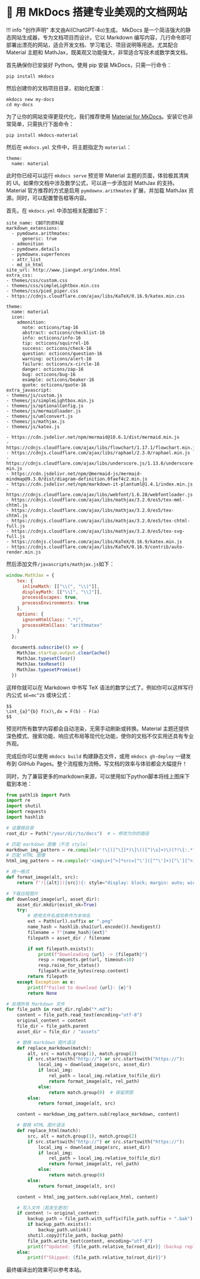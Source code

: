 # 🚀 用 MkDocs 搭建专业美观的文档网站

!!! info "创作声明"
    本文由AI(ChatGPT-4o)生成。
MkDocs 是一个简洁强大的静态网站生成器，专为文档项目而设计。它以 Markdown 编写内容，几行命令即可部署出漂亮的网站，适合开发文档、学习笔记、项目说明等用途。尤其配合 Material 主题和 MathJax，既美观又功能强大，非常适合写技术或数学类文档。

首先确保你已安装好 Python。使用 pip 安装 MkDocs，只需一行命令：

```
pip install mkdocs
```

然后创建你的文档项目目录，初始化配置：

```
mkdocs new my-docs
cd my-docs
```

为了让你的网站变得更现代化，我们推荐使用 [Material for MkDocs](https://squidfunk.github.io/mkdocs-material/)。安装它也非常简单，只需执行下面命令：

```
pip install mkdocs-material
```

然后在 `mkdocs.yml` 文件中，将主题指定为 `material`：

```
theme:
  name: material
```

此时你已经可以运行 `mkdocs serve` 预览带 Material 主题的页面，体验极其清爽的 UI。如果你文档中涉及数学公式，可以进一步添加对 MathJax 的支持。Material 官方推荐的方式是启用 `pymdownx.arithmatex` 扩展，并加载 MathJax 资源。同时，可以配置警告框等内容。

首先，在 `mkdocs.yml` 中添加相关配置如下：

```
site_name: CBDT的资料屋
markdown_extensions:
  - pymdownx.arithmatex:
      generic: true
  - admonition
  - pymdownx.details
  - pymdownx.superfences
  - attr_list
  - md_in_html
site_url: http://www.jiangwt.org/index.html
extra_css:
- themes/css/custom.css
- themes/css/simpleLightbox.min.css
- themes/css/pied_piper.css
- https://cdnjs.cloudflare.com/ajax/libs/KaTeX/0.16.9/katex.min.css
  
theme:
  name: material
  icon:
    admonition:
      note: octicons/tag-16
      abstract: octicons/checklist-16
      info: octicons/info-16
      tip: octicons/squirrel-16
      success: octicons/check-16
      question: octicons/question-16
      warning: octicons/alert-16
      failure: octicons/x-circle-16
      danger: octicons/zap-16
      bug: octicons/bug-16
      example: octicons/beaker-16
      quote: octicons/quote-16
extra_javascript:
- themes/js/custom.js
- themes/js/simpleLightbox.min.js
- themes/js/optionalConfig.js
- themes/js/mermaidloader.js
- themes/js/umlconvert.js
- themes/js/mathjax.js
- themes/js/katex.js

- https://cdn.jsdelivr.net/npm/mermaid@10.6.1/dist/mermaid.min.js
- https://cdnjs.cloudflare.com/ajax/libs/flowchart/1.17.1/flowchart.min.js
- https://cdnjs.cloudflare.com/ajax/libs/raphael/2.3.0/raphael.min.js
- https://cdnjs.cloudflare.com/ajax/libs/underscore.js/1.13.6/underscore-min.js
- https://cdn.jsdelivr.net/npm/@mermaid-js/mermaid-mindmap@9.3.0/dist/diagram-definition.0faef4c2.min.js
- https://cdn.jsdelivr.net/npm/markdown-it-plantuml@1.4.1/index.min.js
- https://cdnjs.cloudflare.com/ajax/libs/webfont/1.6.28/webfontloader.js
- https://cdnjs.cloudflare.com/ajax/libs/mathjax/3.2.0/es5/tex-mml-chtml.js
- https://cdnjs.cloudflare.com/ajax/libs/mathjax/3.2.0/es5/tex-chtml.js
- https://cdnjs.cloudflare.com/ajax/libs/mathjax/3.2.0/es5/tex-chtml-full.js
- https://cdnjs.cloudflare.com/ajax/libs/mathjax/3.2.0/es5/tex-svg-full.js
- https://cdnjs.cloudflare.com/ajax/libs/KaTeX/0.16.9/katex.min.js
- https://cdnjs.cloudflare.com/ajax/libs/KaTeX/0.16.9/contrib/auto-render.min.js
```
然后添加文件`/javascripts/mathjax.js`如下：
```js
window.MathJax = {
    tex: {
      inlineMath: [["\\(", "\\)"]],
      displayMath: [["\\[", "\\]"]],
      processEscapes: true,
      processEnvironments: true
    },
    options: {
      ignoreHtmlClass: ".*|",
      processHtmlClass: "arithmatex"
    }
  };
  
  document$.subscribe(() => { 
    MathJax.startup.output.clearCache()
    MathJax.typesetClear()
    MathJax.texReset()
    MathJax.typesetPromise()
  })
```
这样你就可以在 Markdown 中书写 TeX 语法的数学公式了。例如你可以这样写行内公式 `$E=mc^2$` 或块公式：

```
$$
\int_{a}^{b} f(x)\,dx = F(b) - F(a)
$$
```

预览时所有数学内容都会自动渲染，无需手动刷新或转换。Material 主题还提供深色模式、搜索功能、响应式布局等现代化功能，使你的文档不仅实用还具有专业外观。

完成后你可以使用 `mkdocs build` 构建静态文件，或用 `mkdocs gh-deploy` 一键发布到 GitHub Pages。整个流程极为流畅，写文档的效率与体验都会大幅提升！

同时，为了兼容更多的markdown来源，可以使用如下python脚本将线上图床下载到本地：
```python
from pathlib import Path
import re
import shutil
import requests
import hashlib

# 设置根目录
root_dir = Path("/your/dir/to/docs")  # ← 修改为你的路径

# 匹配 markdown 图像（不含 style）
markdown_img_pattern = re.compile(r'!\[([^\]]*)\]\(([^)\s]+)\)(?!\{:.*?\})')
# 匹配 HTML 图像
html_img_pattern = re.compile(r'<img\s+[^>]*src=["\']([^"\']+)["\'][^>]*alt=["\']([^"\']*)["\'][^>]*>', re.IGNORECASE)

# 统一格式
def format_image(alt, src):
    return f'![{alt}]({src}){: style="display: block; margin: auto; width: 60%;" }{{: style="display: block; margin: auto; width: 60%;" }}'

# 下载远程图片
def download_image(url, asset_dir):
    asset_dir.mkdir(exist_ok=True)
    try:
        # 使用文件名或哈希作为本地名
        ext = Path(url).suffix or ".png"
        name_hash = hashlib.sha1(url.encode()).hexdigest()
        filename = f"{name_hash}{ext}"
        filepath = asset_dir / filename

        if not filepath.exists():
            print(f"Downloading {url} -> {filepath}")
            resp = requests.get(url, timeout=10)
            resp.raise_for_status()
            filepath.write_bytes(resp.content)
        return filepath
    except Exception as e:
        print(f"Failed to download {url}: {e}")
        return None

# 处理所有 Markdown 文件
for file_path in root_dir.rglob("*.md"):
    content = file_path.read_text(encoding="utf-8")
    original_content = content
    file_dir = file_path.parent
    asset_dir = file_dir / "assets"

    # 替换 markdown 图片语法
    def replace_markdown(match):
        alt, src = match.group(1), match.group(2)
        if src.startswith("http://") or src.startswith("https://"):
            local_img = download_image(src, asset_dir)
            if local_img:
                rel_path = local_img.relative_to(file_dir)
                return format_image(alt, rel_path)
            else:
                return match.group(0)  # 保留原图
        else:
            return format_image(alt, src)

    content = markdown_img_pattern.sub(replace_markdown, content)

    # 替换 HTML 图片语法
    def replace_html(match):
        src, alt = match.group(1), match.group(2)
        if src.startswith("http://") or src.startswith("https://"):
            local_img = download_image(src, asset_dir)
            if local_img:
                rel_path = local_img.relative_to(file_dir)
                return format_image(alt, rel_path)
            else:
                return match.group(0)
        else:
            return format_image(alt, src)

    content = html_img_pattern.sub(replace_html, content)

    # 写入文件（若发生更改）
    if content != original_content:
        backup_path = file_path.with_suffix(file_path.suffix + ".bak")
        if backup_path.exists():
            backup_path.unlink()
        shutil.copy2(file_path, backup_path)
        file_path.write_text(content, encoding="utf-8")
        print(f"Updated: {file_path.relative_to(root_dir)} (backup replaced)")
    else:
        print(f"Skipped: {file_path.relative_to(root_dir)}")
```
最终编译出的效果可以参考本站。


